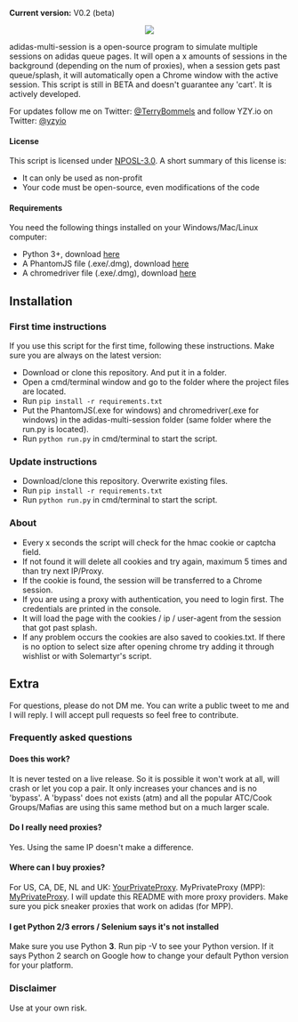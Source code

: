 <b>Current version:</b> V0.2 (beta)

<p align="center"><img src="http://tools.yzy.io/assets/github.png"></p>

adidas-multi-session is a open-source program to simulate multiple sessions on adidas queue pages.
It will open a x amounts of sessions in the background (depending on the num of proxies), when a session gets past queue/splash,
it will automatically open a Chrome window with the active session. This script is still in BETA and doesn't guarantee any 'cart'. It is actively developed.

For updates follow me on Twitter: <a href="http://twitter.com/TerryBommels">@TerryBommels</a> and follow YZY.io on Twitter: <a href="http://twitter.com/yzyio">@yzyio</a>

#### License
This script is licensed under <a href="https://tldrlegal.com/license/non-profit-open-software-license-3.0-(nposl-3.0)">NPOSL-3.0</a>. A short summary of this license is:

* It can only be used as non-profit
* Your code must be open-source, even modifications of the code

#### Requirements
You need the following things installed on your Windows/Mac/Linux computer:

* Python 3+, download <a href="https://www.python.org/downloads/">here</a>
* A PhantomJS file (.exe/.dmg), download <a href="http://phantomjs.org/download.html">here</a>
* A chromedriver file (.exe/.dmg), download <a href="https://chromedriver.storage.googleapis.com/index.html?path=2.9/">here</a>

## Installation
### First time instructions
If you use this script for the first time, following these instructions. Make sure you are always on the latest version:

* Download or clone this repository. And put it in a folder.
* Open a cmd/terminal window and go to the folder where the project files are located.
* Run `pip install -r requirements.txt`
* Put the PhantomJS(.exe for windows) and chromedriver(.exe for windows) in the adidas-multi-session folder (same folder where the run.py is located).
* Run `python run.py` in cmd/terminal to start the script.

### Update instructions

* Download/clone this repository. Overwrite existing files.
* Run `pip install -r requirements.txt`
* Run `python run.py` in cmd/terminal to start the script.


### About

* Every x seconds the script will check for the hmac cookie or captcha field.
* If not found it will delete all cookies and try again, maximum 5 times and than try next IP/Proxy.
* If the cookie is found, the session will be transferred to a Chrome session.
* If you are using a proxy with authentication, you need to login first. The credentials are printed in the console.
* It will load the page with the cookies / ip / user-agent from the session that got past splash.
* If any problem occurs the cookies are also saved to cookies.txt. If there is no option to select size after opening chrome try adding it through wishlist or with Solemartyr's script.


## Extra
For questions, please do not DM me. You can write a public tweet to me and I will reply. I will accept pull requests so feel free to contribute.

### Frequently asked questions
#### Does this work?
It is never tested on a live release. So it is possible it won't work at all, will crash or let you cop a pair. It only increases your chances and is no 'bypass'.
A 'bypass' does not exists (atm) and all the popular ATC/Cook Groups/Mafias are using this same method but on a much larger scale.

#### Do I really need proxies?
Yes. Using the same IP doesn't make a difference.

#### Where can I buy proxies?
For US, CA, DE, NL and UK: <a href="https://www.yourprivateproxy.com/idevaffiliate/idevaffiliate.php?id=1296">YourPrivateProxy</a>.
MyPrivateProxy (MPP): <a href="https://www.myprivateproxy.net/billing/aff.php?aff=1840">MyPrivateProxy</a>.
I will update this README with more proxy providers. Make sure you pick sneaker proxies that work on adidas (for MPP).

#### I get Python 2/3 errors / Selenium says it's not installed
Make sure you use Python <b>3</b>. Run pip -V to see your Python version. If it says Python 2 search on Google how to change your default Python version for your platform.

### Disclaimer
Use at your own risk.